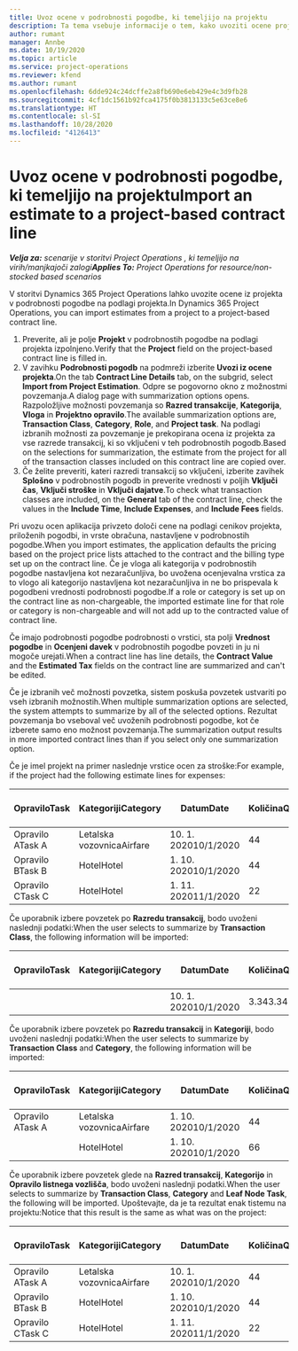 ```yaml
---
title: Uvoz ocene v podrobnosti pogodbe, ki temeljijo na projektu
description: Ta tema vsebuje informacije o tem, kako uvoziti ocene projekta v podrobnosti pogodbe.
author: rumant
manager: Annbe
ms.date: 10/19/2020
ms.topic: article
ms.service: project-operations
ms.reviewer: kfend
ms.author: rumant
ms.openlocfilehash: 6dde924c24dcffe2a8fb690e6eb429e4c3d9fb28
ms.sourcegitcommit: 4cf1dc1561b92fca4175f0b3813133c5e63ce8e6
ms.translationtype: HT
ms.contentlocale: sl-SI
ms.lasthandoff: 10/28/2020
ms.locfileid: "4126413"
---
```

# <a name="import-an-estimate-to-a-project-based-contract-line"></a><span data-ttu-id="00b53-103">Uvoz ocene v podrobnosti pogodbe, ki temeljijo na projektu</span><span class="sxs-lookup"><span data-stu-id="00b53-103">Import an estimate to a project-based contract line</span></span>

<span data-ttu-id="00b53-104">_**Velja za:** scenarije v storitvi Project Operations , ki temeljijo na virih/manjkajoči zalogi_</span><span class="sxs-lookup"><span data-stu-id="00b53-104">_**Applies To:** Project Operations for resource/non-stocked based scenarios_</span></span>

<span data-ttu-id="00b53-105">V storitvi Dynamics 365 Project Operations lahko uvozite ocene iz projekta v podrobnosti pogodbe na podlagi projekta.</span><span class="sxs-lookup"><span data-stu-id="00b53-105">In Dynamics 365 Project Operations, you can import estimates from a project to a project-based contract line.</span></span>

1. <span data-ttu-id="00b53-106">Preverite, ali je polje **Projekt** v podrobnostih pogodbe na podlagi projekta izpolnjeno.</span><span class="sxs-lookup"><span data-stu-id="00b53-106">Verify that the **Project** field on the project-based contract line is filled in.</span></span>
2. <span data-ttu-id="00b53-107">V zavihku **Podrobnosti pogodb** na podmreži izberite **Uvozi iz ocene projekta**.</span><span class="sxs-lookup"><span data-stu-id="00b53-107">On the tab **Contract Line Details** tab, on the subgrid, select **Import from Project Estimation**.</span></span> <span data-ttu-id="00b53-108">Odpre se pogovorno okno z možnostmi povzemanja.</span><span class="sxs-lookup"><span data-stu-id="00b53-108">A dialog page with summarization options opens.</span></span> <span data-ttu-id="00b53-109">Razpoložljive možnosti povzemanja so **Razred transakcije**, **Kategorija**, **Vloga** in **Projektno opravilo**.</span><span class="sxs-lookup"><span data-stu-id="00b53-109">The available summarization options are, **Transaction Class**, **Category**, **Role**, and **Project task**.</span></span> <span data-ttu-id="00b53-110">Na podlagi izbranih možnosti za povzemanje je prekopirana ocena iz projekta za vse razrede transakcij, ki so vključeni v teh podrobnostih pogodb.</span><span class="sxs-lookup"><span data-stu-id="00b53-110">Based on the selections for summarization, the estimate from the project for all of the transaction classes included on this contract line are copied over.</span></span> 
3. <span data-ttu-id="00b53-111">Če želite preveriti, kateri razredi transakcij so vključeni, izberite zavihek **Splošno** v podrobnostih pogodb in preverite vrednosti v poljih **Vključi čas**, **Vključi stroške** in **Vključi dajatve**.</span><span class="sxs-lookup"><span data-stu-id="00b53-111">To check what transaction classes are included, on the **General** tab of the contract line, check the values in the **Include Time**, **Include Expenses**, and **Include Fees** fields.</span></span>

<span data-ttu-id="00b53-112">Pri uvozu ocen aplikacija privzeto določi cene na podlagi cenikov projekta, priloženih pogodbi, in vrste obračuna, nastavljene v podrobnostih pogodbe.</span><span class="sxs-lookup"><span data-stu-id="00b53-112">When you import estimates, the application defaults the pricing based on the project price lists attached to the contract and the billing type set up on the contract line.</span></span> <span data-ttu-id="00b53-113">Če je vloga ali kategorija v podrobnostih pogodbe nastavljena kot nezaračunljiva, bo uvožena ocenjevalna vrstica za to vlogo ali kategorijo nastavljena kot nezaračunljiva in ne bo prispevala k pogodbeni vrednosti podrobnosti pogodbe.</span><span class="sxs-lookup"><span data-stu-id="00b53-113">If a role or category is set up on the contract line as non-chargeable, the imported estimate line for that role or category is non-chargeable and will not add up to the contracted value of contract line.</span></span>

<span data-ttu-id="00b53-114">Če imajo podrobnosti pogodbe podrobnosti o vrstici, sta polji **Vrednost pogodbe** in **Ocenjeni davek** v podrobnostih pogodbe povzeti in ju ni mogoče urejati.</span><span class="sxs-lookup"><span data-stu-id="00b53-114">When a contract line has line details, the **Contract Value** and the **Estimated Tax** fields on the contract line are summarized and can't be edited.</span></span>

<span data-ttu-id="00b53-115">Če je izbranih več možnosti povzetka, sistem poskuša povzetek ustvariti po vseh izbranih možnostih.</span><span class="sxs-lookup"><span data-stu-id="00b53-115">When multiple summarization options are selected, the system attempts to summarize by all of the selected options.</span></span> <span data-ttu-id="00b53-116">Rezultat povzemanja bo vseboval več uvoženih podrobnosti pogodbe, kot če izberete samo eno možnost povzemanja.</span><span class="sxs-lookup"><span data-stu-id="00b53-116">The summarization output results in more imported contract lines than if you select only one summarization option.</span></span>

<span data-ttu-id="00b53-117">Če je imel projekt na primer naslednje vrstice ocen za stroške:</span><span class="sxs-lookup"><span data-stu-id="00b53-117">For example, if the project had the following estimate lines for expenses:</span></span>

| <span data-ttu-id="00b53-118">Opravilo</span><span class="sxs-lookup"><span data-stu-id="00b53-118">Task</span></span> | <span data-ttu-id="00b53-119">Kategoriji</span><span class="sxs-lookup"><span data-stu-id="00b53-119">Category</span></span> | <span data-ttu-id="00b53-120">Datum</span><span class="sxs-lookup"><span data-stu-id="00b53-120">Date</span></span> | <span data-ttu-id="00b53-121">Količina</span><span class="sxs-lookup"><span data-stu-id="00b53-121">Quantity</span></span> | <span data-ttu-id="00b53-122">Cena enote</span><span class="sxs-lookup"><span data-stu-id="00b53-122">Unit price</span></span> | <span data-ttu-id="00b53-123">Znesek</span><span class="sxs-lookup"><span data-stu-id="00b53-123">Amount</span></span> |
| --- | --- | --- | --- | --- | --- |
| <span data-ttu-id="00b53-124">Opravilo A</span><span class="sxs-lookup"><span data-stu-id="00b53-124">Task A</span></span> | <span data-ttu-id="00b53-125">Letalska vozovnica</span><span class="sxs-lookup"><span data-stu-id="00b53-125">Airfare</span></span> | <span data-ttu-id="00b53-126">10. 1. 2020</span><span class="sxs-lookup"><span data-stu-id="00b53-126">10/1/2020</span></span> | <span data-ttu-id="00b53-127">4</span><span class="sxs-lookup"><span data-stu-id="00b53-127">4</span></span> | <span data-ttu-id="00b53-128">400</span><span class="sxs-lookup"><span data-stu-id="00b53-128">400</span></span> | <span data-ttu-id="00b53-129">1600</span><span class="sxs-lookup"><span data-stu-id="00b53-129">1600</span></span> |
| <span data-ttu-id="00b53-130">Opravilo B</span><span class="sxs-lookup"><span data-stu-id="00b53-130">Task B</span></span> | <span data-ttu-id="00b53-131">Hotel</span><span class="sxs-lookup"><span data-stu-id="00b53-131">Hotel</span></span> | <span data-ttu-id="00b53-132">1. 10. 2020</span><span class="sxs-lookup"><span data-stu-id="00b53-132">10/1/2020</span></span> | <span data-ttu-id="00b53-133">4</span><span class="sxs-lookup"><span data-stu-id="00b53-133">4</span></span> | <span data-ttu-id="00b53-134">200</span><span class="sxs-lookup"><span data-stu-id="00b53-134">200</span></span> | <span data-ttu-id="00b53-135">800</span><span class="sxs-lookup"><span data-stu-id="00b53-135">800</span></span> |
| <span data-ttu-id="00b53-136">Opravilo C</span><span class="sxs-lookup"><span data-stu-id="00b53-136">Task C</span></span> | <span data-ttu-id="00b53-137">Hotel</span><span class="sxs-lookup"><span data-stu-id="00b53-137">Hotel</span></span> | <span data-ttu-id="00b53-138">1. 11. 2020</span><span class="sxs-lookup"><span data-stu-id="00b53-138">11/1/2020</span></span> | <span data-ttu-id="00b53-139">2</span><span class="sxs-lookup"><span data-stu-id="00b53-139">2</span></span> | <span data-ttu-id="00b53-140">200</span><span class="sxs-lookup"><span data-stu-id="00b53-140">200</span></span> | <span data-ttu-id="00b53-141">400</span><span class="sxs-lookup"><span data-stu-id="00b53-141">400</span></span> |

<span data-ttu-id="00b53-142">Če uporabnik izbere povzetek po **Razredu transakcij**, bodo uvoženi naslednji podatki:</span><span class="sxs-lookup"><span data-stu-id="00b53-142">When the user selects to summarize by **Transaction Class**, the following information will be imported:</span></span>

| <span data-ttu-id="00b53-143">Opravilo</span><span class="sxs-lookup"><span data-stu-id="00b53-143">Task</span></span> | <span data-ttu-id="00b53-144">Kategoriji</span><span class="sxs-lookup"><span data-stu-id="00b53-144">Category</span></span> | <span data-ttu-id="00b53-145">Datum</span><span class="sxs-lookup"><span data-stu-id="00b53-145">Date</span></span> | <span data-ttu-id="00b53-146">Količina</span><span class="sxs-lookup"><span data-stu-id="00b53-146">Quantity</span></span> | <span data-ttu-id="00b53-147">Cena enote</span><span class="sxs-lookup"><span data-stu-id="00b53-147">Unit price</span></span> | <span data-ttu-id="00b53-148">Znesek</span><span class="sxs-lookup"><span data-stu-id="00b53-148">Amount</span></span> |
| --- | --- | --- | --- | --- | --- |
| &nbsp;  | &nbsp;  | <span data-ttu-id="00b53-149">10. 1. 2020</span><span class="sxs-lookup"><span data-stu-id="00b53-149">10/1/2020</span></span> | <span data-ttu-id="00b53-150">3.34</span><span class="sxs-lookup"><span data-stu-id="00b53-150">3.34</span></span> | <span data-ttu-id="00b53-151">840</span><span class="sxs-lookup"><span data-stu-id="00b53-151">840</span></span> | <span data-ttu-id="00b53-152">2800</span><span class="sxs-lookup"><span data-stu-id="00b53-152">2800</span></span> |

<span data-ttu-id="00b53-153">Če uporabnik izbere povzetek po **Razredu transakcij** in **Kategoriji**, bodo uvoženi naslednji podatki:</span><span class="sxs-lookup"><span data-stu-id="00b53-153">When the user selects to summarize by **Transaction Class** and **Category**, the following information will be imported:</span></span>

| <span data-ttu-id="00b53-154">Opravilo</span><span class="sxs-lookup"><span data-stu-id="00b53-154">Task</span></span> | <span data-ttu-id="00b53-155">Kategoriji</span><span class="sxs-lookup"><span data-stu-id="00b53-155">Category</span></span> | <span data-ttu-id="00b53-156">Datum</span><span class="sxs-lookup"><span data-stu-id="00b53-156">Date</span></span> | <span data-ttu-id="00b53-157">Količina</span><span class="sxs-lookup"><span data-stu-id="00b53-157">Quantity</span></span> | <span data-ttu-id="00b53-158">Cena enote</span><span class="sxs-lookup"><span data-stu-id="00b53-158">Unit price</span></span> | <span data-ttu-id="00b53-159">Znesek</span><span class="sxs-lookup"><span data-stu-id="00b53-159">Amount</span></span> |
| --- | --- | --- | --- | --- | --- |
| <span data-ttu-id="00b53-160">Opravilo A</span><span class="sxs-lookup"><span data-stu-id="00b53-160">Task A</span></span> | <span data-ttu-id="00b53-161">Letalska vozovnica</span><span class="sxs-lookup"><span data-stu-id="00b53-161">Airfare</span></span> | <span data-ttu-id="00b53-162">1. 10. 2020</span><span class="sxs-lookup"><span data-stu-id="00b53-162">10/1/2020</span></span> | <span data-ttu-id="00b53-163">4</span><span class="sxs-lookup"><span data-stu-id="00b53-163">4</span></span> | <span data-ttu-id="00b53-164">400</span><span class="sxs-lookup"><span data-stu-id="00b53-164">400</span></span> | <span data-ttu-id="00b53-165">1600</span><span class="sxs-lookup"><span data-stu-id="00b53-165">1600</span></span> |
| &nbsp;  | <span data-ttu-id="00b53-166">Hotel</span><span class="sxs-lookup"><span data-stu-id="00b53-166">Hotel</span></span> | <span data-ttu-id="00b53-167">1. 10. 2020</span><span class="sxs-lookup"><span data-stu-id="00b53-167">10/1/2020</span></span> | <span data-ttu-id="00b53-168">6</span><span class="sxs-lookup"><span data-stu-id="00b53-168">6</span></span> | <span data-ttu-id="00b53-169">200</span><span class="sxs-lookup"><span data-stu-id="00b53-169">200</span></span> | <span data-ttu-id="00b53-170">1200</span><span class="sxs-lookup"><span data-stu-id="00b53-170">1200</span></span> |

<span data-ttu-id="00b53-171">Če uporabnik izbere povzetek glede na **Razred transakcij**, **Kategorijo** in **Opravilo listnega vozlišča**, bodo uvoženi naslednji podatki.</span><span class="sxs-lookup"><span data-stu-id="00b53-171">When the user selects to summarize by **Transaction Class**, **Category** and **Leaf Node Task**, the following will be imported.</span></span> <span data-ttu-id="00b53-172">Upoštevajte, da je ta rezultat enak tistemu na projektu:</span><span class="sxs-lookup"><span data-stu-id="00b53-172">Notice that this result is the same as what was on the project:</span></span>

| <span data-ttu-id="00b53-173">Opravilo</span><span class="sxs-lookup"><span data-stu-id="00b53-173">Task</span></span> | <span data-ttu-id="00b53-174">Kategoriji</span><span class="sxs-lookup"><span data-stu-id="00b53-174">Category</span></span> | <span data-ttu-id="00b53-175">Datum</span><span class="sxs-lookup"><span data-stu-id="00b53-175">Date</span></span> | <span data-ttu-id="00b53-176">Količina</span><span class="sxs-lookup"><span data-stu-id="00b53-176">Quantity</span></span> | <span data-ttu-id="00b53-177">Cena enote</span><span class="sxs-lookup"><span data-stu-id="00b53-177">Unit price</span></span> | <span data-ttu-id="00b53-178">Znesek</span><span class="sxs-lookup"><span data-stu-id="00b53-178">Amount</span></span> |
| --- | --- | --- | --- | --- | --- |
| <span data-ttu-id="00b53-179">Opravilo A</span><span class="sxs-lookup"><span data-stu-id="00b53-179">Task A</span></span> | <span data-ttu-id="00b53-180">Letalska vozovnica</span><span class="sxs-lookup"><span data-stu-id="00b53-180">Airfare</span></span> | <span data-ttu-id="00b53-181">10. 1. 2020</span><span class="sxs-lookup"><span data-stu-id="00b53-181">10/1/2020</span></span> | <span data-ttu-id="00b53-182">4</span><span class="sxs-lookup"><span data-stu-id="00b53-182">4</span></span> | <span data-ttu-id="00b53-183">400</span><span class="sxs-lookup"><span data-stu-id="00b53-183">400</span></span> | <span data-ttu-id="00b53-184">1600</span><span class="sxs-lookup"><span data-stu-id="00b53-184">1600</span></span> |
| <span data-ttu-id="00b53-185">Opravilo B</span><span class="sxs-lookup"><span data-stu-id="00b53-185">Task B</span></span> | <span data-ttu-id="00b53-186">Hotel</span><span class="sxs-lookup"><span data-stu-id="00b53-186">Hotel</span></span> | <span data-ttu-id="00b53-187">1. 10. 2020</span><span class="sxs-lookup"><span data-stu-id="00b53-187">10/1/2020</span></span> | <span data-ttu-id="00b53-188">4</span><span class="sxs-lookup"><span data-stu-id="00b53-188">4</span></span> | <span data-ttu-id="00b53-189">200</span><span class="sxs-lookup"><span data-stu-id="00b53-189">200</span></span> | <span data-ttu-id="00b53-190">800</span><span class="sxs-lookup"><span data-stu-id="00b53-190">800</span></span> |
| <span data-ttu-id="00b53-191">Opravilo C</span><span class="sxs-lookup"><span data-stu-id="00b53-191">Task C</span></span> | <span data-ttu-id="00b53-192">Hotel</span><span class="sxs-lookup"><span data-stu-id="00b53-192">Hotel</span></span> | <span data-ttu-id="00b53-193">1. 11. 2020</span><span class="sxs-lookup"><span data-stu-id="00b53-193">11/1/2020</span></span> | <span data-ttu-id="00b53-194">2</span><span class="sxs-lookup"><span data-stu-id="00b53-194">2</span></span> | <span data-ttu-id="00b53-195">200</span><span class="sxs-lookup"><span data-stu-id="00b53-195">200</span></span> | <span data-ttu-id="00b53-196">400</span><span class="sxs-lookup"><span data-stu-id="00b53-196">400</span></span> |
